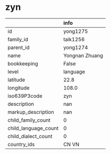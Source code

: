 # zyn
|                      | info           |
|:---------------------|:---------------|
| id                   | yong1275       |
| family_id            | taik1256       |
| parent_id            | yong1274       |
| name                 | Yongnan Zhuang |
| bookkeeping          | False          |
| level                | language       |
| latitude             | 22.8           |
| longitude            | 108.0          |
| iso639P3code         | zyn            |
| description          | nan            |
| markup_description   | nan            |
| child_family_count   | 0              |
| child_language_count | 0              |
| child_dialect_count  | 0              |
| country_ids          | CN VN          |